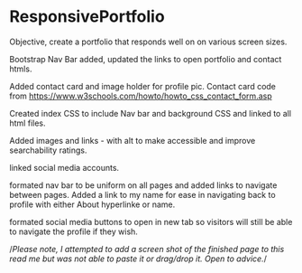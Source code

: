 # ResponsivePortfolio
Objective, create a portfolio that responds well on on various screen sizes.

Bootstrap Nav Bar added, updated the links to open portfolio and contact htmls.

Added contact card and image holder for profile pic.
    Contact card code from https://www.w3schools.com/howto/howto_css_contact_form.asp

Created index CSS to include Nav bar and background CSS and linked to all html files.

Added images and links - with alt to make accessible and improve searchability ratings.

linked social media accounts.

formated nav bar to be uniform on all pages and added links to navigate between pages.  Added a link to my name for ease in navigating back to profile with either About hyperlinke or name.

formated social media buttons to open in new tab so visitors will still be able to navigate the profile if they wish.


/*Please note, I attempted to add a screen shot of the finished page to this read me but was not able to paste it or drag/drop it.  Open to advice.*/